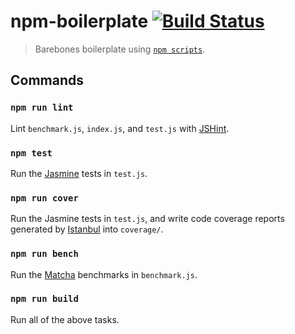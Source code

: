 # npm-boilerplate [![Build Status](https://img.shields.io/travis/yuanqing/npm-boilerplate.svg?style=flat)](https://travis-ci.org/yuanqing/npm-boilerplate)

> Barebones boilerplate using [`npm scripts`](https://www.npmjs.org/doc/cli/npm-run-script.html).

## Commands

### `npm run lint`

Lint `benchmark.js`, `index.js`, and `test.js` with [JSHint](http://jshint.com/docs/).

### `npm test`

Run the [Jasmine](http://jasmine.github.io/2.0/introduction.html) tests in `test.js`.

### `npm run cover`

Run the Jasmine tests in `test.js`, and write code coverage reports generated by [Istanbul](http://gotwarlost.github.io/istanbul/) into `coverage/`.

### `npm run bench`

Run the [Matcha](https://github.com/logicalparadox/matcha) benchmarks in `benchmark.js`.

### `npm run build`

Run all of the above tasks.

